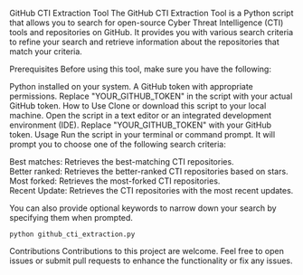 GitHub CTI Extraction Tool
The GitHub CTI Extraction Tool is a Python script that allows you to search for open-source Cyber Threat Intelligence (CTI) tools and repositories on GitHub. It provides you with various search criteria to refine your search and retrieve information about the repositories that match your criteria.

Prerequisites
Before using this tool, make sure you have the following:

Python installed on your system.
A GitHub token with appropriate permissions. Replace "YOUR_GITHUB_TOKEN" in the script with your actual GitHub token.
How to Use
Clone or download this script to your local machine.
Open the script in a text editor or an integrated development environment (IDE).
Replace "YOUR_GITHUB_TOKEN" with your GitHub token.
Usage
Run the script in your terminal or command prompt. It will prompt you to choose one of the following search criteria:

Best matches: Retrieves the best-matching CTI repositories.     
Better ranked: Retrieves the better-ranked CTI repositories based on stars.  
Most forked: Retrieves the most-forked CTI repositories.  
Recent Update: Retrieves the CTI repositories with the most recent updates.

You can also provide optional keywords to narrow down your search by specifying them when prompted.

```
python github_cti_extraction.py
```

Contributions
Contributions to this project are welcome. Feel free to open issues or submit pull requests to enhance the functionality or fix any issues.
